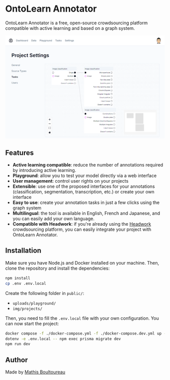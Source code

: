 # OntoLearn Annotator

OntoLearn Annotator is a free, open-source crowdsourcing platform compatible with active learning and based on a graph system.

![Preview of graph system](docs/static/img/screenshot.png)

## Features

- **Active learning compatible**: reduce the number of annotations required by introducing active learning.
- **Playground**: allow you to test your model directly via a web interface
- **User management**: control user rights on your projects
- **Extensible**: use one of the proposed interfaces for your annotations (classification, segmentation, transcription, etc.) or create your own interface
- **Easy to use**: create your annotation tasks in just a few clicks using the graph system
- **Multilingual**: the tool is available in English, French and Japanese, and you can easily add your own language.
- **Compatible with Headwork**: if you're already using the [Headwork](https://headwork.irisa.fr/headwork/) crowdsourcing platform, you can easily integrate your project with OntoLearn Annotator.

## Installation

Make sure you have Node.js and Docker installed on your machine. Then, clone the repository and install the dependencies:

```bash
npm install
cp .env .env.local
```

Create the following folder in `public/`:

- `uploads/playground/`
- `img/projects/`

Then, you need to fill the `.env.local` file with your own configuration. You can now start the project:

```bash
docker compose -f ./docker-compose.yml -f ./docker-compose.dev.yml up -d
dotenv -e .env.local -- npm exec prisma migrate dev
npm run dev
```

## Author

Made by [Mathis Boultoureau](https://github.com/mboultoureau)